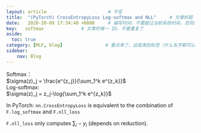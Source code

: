 ```yaml
---
layout: article                       # 不变
title:  "(PyTorch) CrossEntropyLoss Log-softmax and NLL"     # 文章标题
date:   2020-10-09 17:34:40 +0800     # 编写时间，不要超过当前系统时间，否则编译不通过
key:   softmax              # 文章的唯一 ID，不要重复了
aside:
  toc: true
category: [MLF, blog]                # 重点来了，这是类别标签（什么名字都可以，别和其他标签重了）
sidebar:
    nav: Blog
---
```


Softmax：  
$\sigma(z)_j = \frac{e^{z_j}}{\sum_1^k e^{z_k}}$<br>
Log-softmax:  
$\sigma(z)_j = z_j-\log{\sum_1^k e^{z_k}}$

In PyTorch:
```nn.CrossEntropyLoss``` is equivalent to the combination of ```F.log_softmax``` and ```F.nll_loss```

```F.nll_loss``` only computes $\sum_i -y_i$ (depends on reduction).
